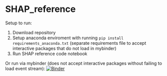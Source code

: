 # SHAP_reference

Setup to run:

1. Download repository 
2. Setup anaconda enviroment with running ```pip install requirements_anaconda.txt``` (separate requirements file to accept interactive packages that do not load in mybinder)
2. Run SHAP reference code notebook

Or run via mybinder (does not accept interactive packages without failing to load event stream):
[![Binder](https://mybinder.org/badge_logo.svg)](https://mybinder.org/v2/gh/hlnicholls/SHAP-reference/HEAD)
